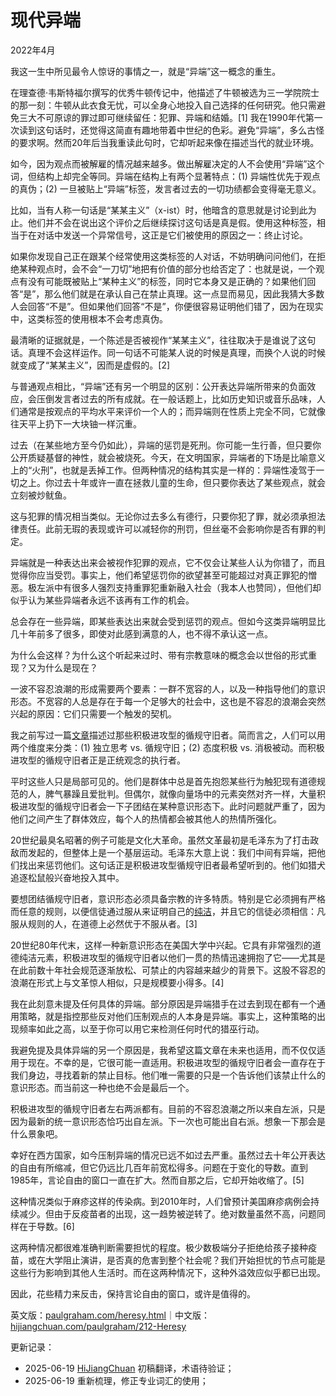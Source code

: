 


# 现代异端

2022年4月

我这一生中所见最令人惊讶的事情之一，就是“异端”这一概念的重生。

在理查德·韦斯特福尔撰写的优秀牛顿传记中，他描述了牛顿被选为三一学院院士的那一刻：牛顿从此衣食无忧，可以全身心地投入自己选择的任何研究。他只需避免三大不可原谅的罪过即可继续留任：犯罪、异端和结婚。[1] 我在1990年代第一次读到这句话时，还觉得这简直有趣地带着中世纪的色彩。避免“异端”，多么古怪的要求啊。然而20年后当我重读此句时，它却听起来像在描述当代的就业环境。

如今，因为观点而被解雇的情况越来越多。做出解雇决定的人不会使用“异端”这个词，但结构上却完全等同。异端在结构上有两个显著特点：(1) 异端性优先于观点的真伪；(2) 一旦被贴上“异端”标签，发言者过去的一切功绩都会变得毫无意义。

比如，当有人称一句话是“某某主义”（x-ist）时，他暗含的意思就是讨论到此为止。他们并不会在说出这个评价之后继续探讨这句话是真是假。使用这种标签，相当于在对话中发送一个异常信号，这正是它们被使用的原因之一：终止讨论。

如果你发现自己正在跟某个经常使用这类标签的人对话，不妨明确问问他们，在拒绝某种观点时，会不会“一刀切”地把有价值的部分也给否定了：也就是说，一个观点有没有可能既被贴上“某种主义”的标签，同时它本身又是正确的？如果他们回答“是”，那么他们就是在承认自己在禁止真理。这一点显而易见，因此我猜大多数人会回答“不是”。但如果他们回答“不是”，你便很容易证明他们错了，因为在现实中，这类标签的使用根本不会考虑真伪。

最清晰的证据就是，一个陈述是否被视作“某某主义”，往往取决于是谁说了这句话。真理不会这样运作。同一句话不可能某人说的时候是真理，而换个人说的时候就变成了“某某主义”，因而是虚假的。[2]

与普通观点相比，“异端”还有另一个明显的区别：公开表达异端所带来的负面效应，会压倒发言者过去的所有成就。在一般话题上，比如历史知识或音乐品味，人们通常是按观点的平均水平来评价一个人的；而异端则在性质上完全不同，它就像往天平上扔下一大块铀一样沉重。

过去（在某些地方至今仍如此），异端的惩罚是死刑。你可能一生行善，但只要你公开质疑基督的神性，就会被烧死。今天，在文明国家，异端者的下场是比喻意义上的“火刑”，也就是丢掉工作。但两种情况的结构其实是一样的：异端性凌驾于一切之上。你过去十年或许一直在拯救儿童的生命，但只要你表达了某些观点，就会立刻被炒鱿鱼。

这与犯罪的情况相当类似。无论你过去多么有德行，只要你犯了罪，就必须承担法律责任。此前无瑕的表现或许可以减轻你的刑罚，但丝毫不会影响你是否有罪的判定。

异端就是一种表达出来会被视作犯罪的观点，它不仅会让某些人认为你错了，而且觉得你应当受罚。事实上，他们希望惩罚你的欲望甚至可能超过对真正罪犯的憎恶。极左派中有很多人强烈支持重罪犯重新融入社会（我本人也赞同），但他们却似乎认为某些异端者永远不该再有工作的机会。

总会存在一些异端，即某些表达出来就会受到惩罚的观点。但如今这类异端明显比几十年前多了很多，即使对此感到满意的人，也不得不承认这一点。

为什么会这样？为什么这个听起来过时、带有宗教意味的概念会以世俗的形式重现？又为什么是现在？

一波不容忍浪潮的形成需要两个要素：一群不宽容的人，以及一种指导他们的意识形态。不宽容的人总是存在于每一个足够大的社会中，这也是不容忍的浪潮会突然兴起的原因：它们只需要一个触发的契机。

我之前写过一篇[文章](https://hijiangchuan.com/paulgraham/191-The-Four-Quadrants-of-Conformism)描述过那些积极进攻型的循规守旧者。简而言之，人们可以用两个维度来分类：(1) 独立思考 vs. 循规守旧；(2) 态度积极 vs. 消极被动。而积极进攻型的循规守旧者正是正统观念的执行者。

平时这些人只是局部可见的。他们是群体中总是首先抱怨某些行为触犯现有道德规范的人，脾气暴躁且爱批判。但偶尔，就像向量场中的元素突然对齐一样，大量积极进攻型的循规守旧者会一下子团结在某种意识形态下。此时问题就严重了，因为他们之间产生了群体效应，每个人的热情都会被其他人的热情所强化。

20世纪最臭名昭著的例子可能是文化大革命。虽然文革最初是毛泽东为了打击政敌而发起的，但整体上是一个基层运动。毛泽东大意上说：我们中间有异端，把他们找出来惩罚他们。这句话正是积极进攻型循规守旧者最希望听到的。他们如猎犬追逐松鼠般兴奋地投入其中。

要想团结循规守旧者，意识形态必须具备宗教的许多特质。特别是它必须拥有严格而任意的规则，以便信徒通过服从来证明自己的[纯洁](https://www.youtube.com/watch?v=qaHLd8de6nM)，并且它的信徒必须相信：凡服从规则的人，在道德上必然优于不服从者。[3]

20世纪80年代末，这样一种新意识形态在美国大学中兴起。它具有非常强烈的道德纯洁元素，积极进攻型的循规守旧者以他们一贯的热情迅速拥抱了它——尤其是在此前数十年社会规范逐渐放松、可禁止的内容越来越少的背景下。这股不容忍的浪潮在形式上与文革惊人相似，只是规模要小得多。[4]

我在此刻意未提及任何具体的异端。部分原因是异端猎手在过去到现在都有一个通用策略，就是指控那些反对他们压制观点的人本身是异端。事实上，这种策略的出现频率如此之高，以至于你可以用它来检测任何时代的猎巫行动。

我避免提及具体异端的另一个原因是，我希望这篇文章在未来也适用，而不仅仅适用于现在。不幸的是，它很可能一直适用。积极进攻型的循规守旧者会一直存在于我们身边，寻找着新的禁止目标。他们唯一需要的只是一个告诉他们该禁止什么的意识形态。而当前这一种也绝不会是最后一个。

积极进攻型的循规守旧者左右两派都有。目前的不容忍浪潮之所以来自左派，只是因为最新的统一意识形态恰巧出自左派。下一次也可能出自右派。想象一下那会是什么景象吧。

幸好在西方国家，如今压制异端的情况已远不如过去严重。虽然过去十年公开表达的自由有所缩减，但它仍远比几百年前宽松得多。问题在于变化的导数。直到1985年，言论自由的窗口一直在扩大。然而自那之后，它却开始收缩了。[5]

这种情况类似于麻疹这样的传染病。到2010年时，人们曾预计美国麻疹病例会持续减少。但由于反疫苗者的出现，这一趋势被逆转了。绝对数量虽然不高，问题同样在于导数。[6]

这两种情况都很难准确判断需要担忧的程度。极少数极端分子拒绝给孩子接种疫苗，或在大学阻止演讲，是否真的危害到整个社会呢？我们开始担忧的节点可能是这些行为影响到其他人生活时。而在这两种情况下，这种外溢效应似乎都已出现。

因此，花些精力来反击，保持言论自由的窗口，或许是值得的。

英文版：[paulgraham.com/heresy.html](https://paulgraham.com/heresy.html)｜中文版：[hijiangchuan.com/paulgraham/212-Heresy](https://hijiangchuan.com/paulgraham/212-Heresy)



更新记录：

- 2025-06-19 [HiJiangChuan](https://hijiangchuan.com) 初稿翻译，术语待验证；
- 2025-06-19  重新梳理，修正专业词汇的使用；
